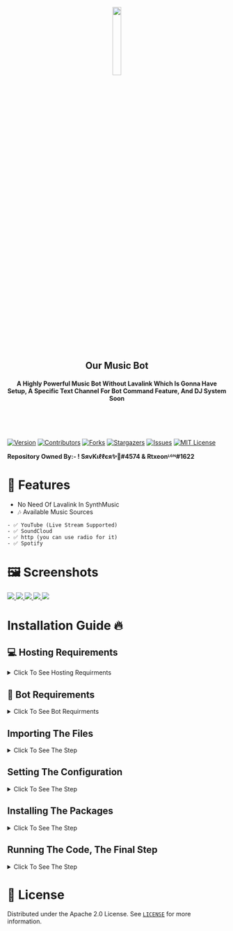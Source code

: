 <p align="center"><img width="20%" src="https://cdn.discordapp.com/attachments/936524382501765140/997842726886314014/unknown_1-modified.png"/></p>
<h2 align="center">Our Music Bot</h2>
<h4 align="center">A Highly Powerful Music Bot Without Lavalink Which Is Gonna Have Setup, A Specific Text Channel For Bot Command Feature, And DJ System Soon</h4>
<br>
<br>
<br>

[![Version][version-shield]](version-url)
[![Contributors][contributors-shield]][contributors-url]
[![Forks][forks-shield]][forks-url]
[![Stargazers][stars-shield]][stars-url]
[![Issues][issues-shield]][issues-url]
[![MIT License][license-shield]][license-url]

<a><b> Repository Owned By:- ! SяνKιℓℓєя✨🥀#4574 & Rtxeonᴸᴳᴺ#1622 </a></b>

# 🦾 Features
* No Need Of Lavalink In SynthMusic
* 🎶 Available Music Sources
```
- ✅ YouTube (Live Stream Supported)
- ✅ SoundCloud
- ✅ http (you can use radio for it)
- ✅ Spotify
```

# 🖼️ Screenshots
  <a href="https://github.com/Rtxoen/SynthMusic">
    <img src="https://cdn.discordapp.com/attachments/936524382501765140/998581794347692132/unknown.png">
    <img src="https://cdn.discordapp.com/attachments/936524382501765140/997864629122371685/unknown.png">
    <img src="https://media.discordapp.net/attachments/936524382501765140/997865171278110801/unknown.png">
    <img src="https://media.discordapp.net/attachments/936524382501765140/997865651068731512/unknown.png?width=532&height=406">
    <img src="https://media.discordapp.net/attachments/936524382501765140/997871374792130671/unknown.png">
  </a>

# Installation Guide 🔥


## 💻 Hosting Requirements

<details>
  <summary>Click To See Hosting Requirments</summary>

  * [NodeJS](https://nodejs.org) Version 16.6 Or Higher
  * [Discord.JS](https://npmjs.com/package/discord.js) I Recommend You To Use The Latest Discord.JS Version

</details>


## 🤖 Bot Requirements

<details>
  <summary>Click To See Bot Requirments</summary>

  * A Token Ofcourse You Will Have That, As You Are Here, If You Don't Get It From [Discord Developer Portal](https://discord.dev)
  * Mongo URI(Universal Resource Identifier) Get The Free Database, And Get Started

</details>


## Importing The Files

<details>
  <summary>Click To See The Step</summary>

  * Use ```git clone https://github.com/Rtxeon/SynthMusic.git``` In The Shell
  * Or Do It Manually By Downloading

</details>

## Setting The Configuration

<details>
  <summary>Click To See The Step</summary>

  * Filling The Config.js 
  ```js
    module.exports = {
      Bot: {
        Token: process.env.Token || ".",
        Prefix: process.env.Prefix || "",
      },

      OwnerId: ["", ""],
      Mongo_URL: process.env.Mongo_URL || "",
      SlashSupport: true, //If You Want Slash CMD In Your Bot Set This To True Else False
      SlashAsGlobal: true //If You Want To Deploy Slash CMD As Global Set This To True And If You Want To Deploy It On Each Server Set It False (To Make This Option Work You Need To True Slash Support)
    }
  ``` 
</details>

## Installing The Packages

<details>
  <summary>Click To See The Step</summary>

  * Use ```npm i``` Or ```npm install``` In The Shell
</details>

## Running The Code, The Final Step

<details>
  <summary>Click To See The Step</summary>

  * Use ```node index.js``` Or ```npm start``` In The Shell
</details>

# 🔐 License

Distributed under the Apache 2.0 License. See [`LICENSE`](https://github.com/Rtxeon/SynthMusic/blob/master/LICENSE) for more information.

[version-shield]: https://img.shields.io/github/package-json/v/Rtxeon/SynthMusic?style=for-the-badge
[version-url]: https://github.com/Rtxeon/SynthMusic
[contributors-shield]: https://img.shields.io/github/contributors/Rtxeon/SynthMusic?style=for-the-badge
[contributors-url]: https://github.com/Rtxeon/SynthMusic/graphs/contributors
[forks-shield]: https://img.shields.io/github/forks/Rtxeon/SynthMusic?style=for-the-badge
[forks-url]: https://github.com/Rtxeon/SynthMusic/network/members
[stars-shield]: https://img.shields.io/github/stars/Rtxeon/SynthMusic.svg?style=for-the-badge
[stars-url]: https://github.com/Rtxeon/SynthMusic/stargazers
[issues-shield]: https://img.shields.io/github/issues/Rtxeon/SynthMusic?style=for-the-badge
[issues-url]: https://github.com/Rtxeon/SynthMusic/issues
[license-shield]: https://img.shields.io/github/license/Rtxeon/SynthMusic?style=for-the-badge
[license-url]: https://github.com/Rtxeon/SynthMusic/blob/main/LICENSE
